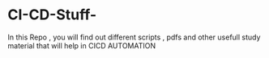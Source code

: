 # CI-CD-Stuff-
In this Repo , you will find out different scripts , pdfs and other usefull study material that will help in CICD AUTOMATION
